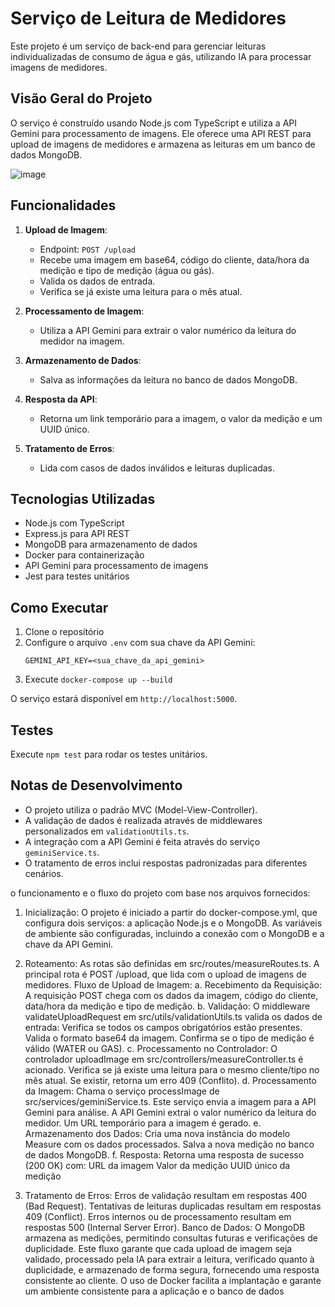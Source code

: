 # Serviço de Leitura de Medidores


Este projeto é um serviço de back-end para gerenciar leituras individualizadas de consumo de água e gás, utilizando IA para processar imagens de medidores.


## Visão Geral do Projeto


O serviço é construído usando Node.js com TypeScript e utiliza a API Gemini para processamento de imagens. Ele oferece uma API REST para upload de imagens de medidores e armazena as leituras em um banco de dados MongoDB.


![image](https://github.com/user-attachments/assets/8f9167d3-aa68-4164-804f-c7ddbddc4420)



## Funcionalidades

1. **Upload de Imagem**: 
   - Endpoint: `POST /upload`
   - Recebe uma imagem em base64, código do cliente, data/hora da medição e tipo de medição (água ou gás).
   - Valida os dados de entrada.
   - Verifica se já existe uma leitura para o mês atual.

2. **Processamento de Imagem**:
   - Utiliza a API Gemini para extrair o valor numérico da leitura do medidor na imagem.

3. **Armazenamento de Dados**:
   - Salva as informações da leitura no banco de dados MongoDB.

4. **Resposta da API**:
   - Retorna um link temporário para a imagem, o valor da medição e um UUID único.

5. **Tratamento de Erros**:
   - Lida com casos de dados inválidos e leituras duplicadas.

## Tecnologias Utilizadas

- Node.js com TypeScript
- Express.js para API REST
- MongoDB para armazenamento de dados
- Docker para containerização
- API Gemini para processamento de imagens
- Jest para testes unitários

## Como Executar

1. Clone o repositório
2. Configure o arquivo `.env` com sua chave da API Gemini:
   ```
   GEMINI_API_KEY=<sua_chave_da_api_gemini>
   ```
3. Execute `docker-compose up --build`

O serviço estará disponível em `http://localhost:5000`.

## Testes

Execute `npm test` para rodar os testes unitários.

## Notas de Desenvolvimento

- O projeto utiliza o padrão MVC (Model-View-Controller).
- A validação de dados é realizada através de middlewares personalizados em `validationUtils.ts`.
- A integração com a API Gemini é feita através do serviço `geminiService.ts`.
- O tratamento de erros inclui respostas padronizadas para diferentes cenários.



o funcionamento e o fluxo do projeto com base nos arquivos fornecidos:
1. Inicialização:
O projeto é iniciado a partir do docker-compose.yml, que configura dois serviços: a aplicação Node.js e o MongoDB.
As variáveis de ambiente são configuradas, incluindo a conexão com o MongoDB e a chave da API Gemini.


2. Roteamento:
As rotas são definidas em src/routes/measureRoutes.ts.
A principal rota é POST /upload, que lida com o upload de imagens de medidores.
Fluxo de Upload de Imagem:
a. Recebimento da Requisição:
A requisição POST chega com os dados da imagem, código do cliente, data/hora da medição e tipo de medição.
b. Validação:
O middleware validateUploadRequest em src/utils/validationUtils.ts valida os dados de entrada:
Verifica se todos os campos obrigatórios estão presentes.
Valida o formato base64 da imagem.
Confirma se o tipo de medição é válido (WATER ou GAS).
c. Processamento no Controlador:
O controlador uploadImage em src/controllers/measureController.ts é acionado.
Verifica se já existe uma leitura para o mesmo cliente/tipo no mês atual.
Se existir, retorna um erro 409 (Conflito).
d. Processamento da Imagem:
Chama o serviço processImage de src/services/geminiService.ts.
Este serviço envia a imagem para a API Gemini para análise.
A API Gemini extrai o valor numérico da leitura do medidor.
Um URL temporário para a imagem é gerado.
e. Armazenamento dos Dados:
Cria uma nova instância do modelo Measure com os dados processados.
Salva a nova medição no banco de dados MongoDB.
f. Resposta:
Retorna uma resposta de sucesso (200 OK) com:
URL da imagem
Valor da medição
UUID único da medição

4. Tratamento de Erros:
Erros de validação resultam em respostas 400 (Bad Request).
Tentativas de leituras duplicadas resultam em respostas 409 (Conflict).
Erros internos ou de processamento resultam em respostas 500 (Internal Server Error).
Banco de Dados:
O MongoDB armazena as medições, permitindo consultas futuras e verificações de duplicidade.
Este fluxo garante que cada upload de imagem seja validado, processado pela IA para extrair a leitura, verificado quanto à duplicidade, e armazenado de forma segura, fornecendo uma resposta consistente ao cliente. O uso de Docker facilita a implantação e garante um ambiente consistente para a aplicação e o banco de dados


